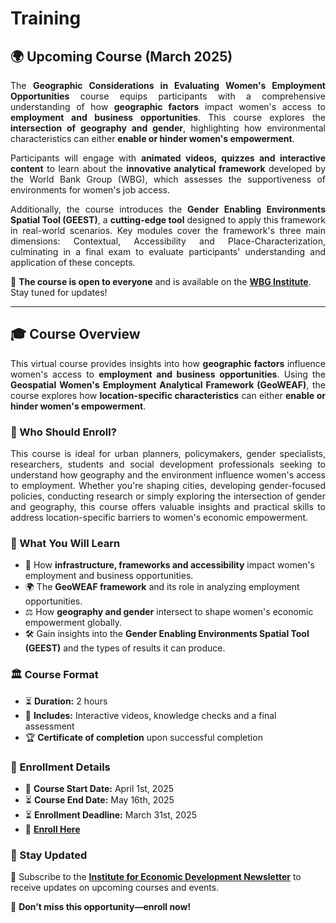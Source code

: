 # Training

## 🌍 Upcoming Course (March 2025)

<p align="justify">  
The <strong>Geographic Considerations in Evaluating Women's Employment Opportunities</strong> course equips participants with a comprehensive understanding of how <strong>geographic factors</strong> impact women's access to <strong>employment and business opportunities</strong>. This course explores the <strong>intersection of geography and gender</strong>, highlighting how environmental characteristics can either <strong>enable or hinder women's empowerment</strong>.  
</p>

<p align="justify">
Participants will engage with <strong>animated videos, quizzes and interactive content</strong> to learn about the <strong>innovative analytical framework</strong> developed by the World Bank Group (WBG), which assesses the supportiveness of environments for women's job access.
</p>

<p align="justify">
Additionally, the course introduces the <strong>Gender Enabling Environments Spatial Tool (GEEST)</strong>, a <strong>cutting-edge tool</strong> designed to apply this framework in real-world scenarios. Key modules cover the framework's three main dimensions: Contextual, Accessibility and Place-Characterization, culminating in a final exam to evaluate participants' understanding and application of these concepts. 
</p>

📢 **The course is open to everyone** and is available on the **[WBG Institute](https://wbginstitute.learnworlds.com/home)**. Stay tuned for updates!

---

## 🎓 Course Overview

<p align="justify">
This virtual course provides insights into how <strong>geographic factors</strong> influence women's access to <strong>employment and business opportunities</strong>. Using the <strong>Geospatial Women's Employment Analytical Framework (GeoWEAF)</strong>, the course explores how <strong>location-specific characteristics</strong> can either <strong>enable or hinder women's empowerment</strong>.
</p>

### 👥 Who Should Enroll?

<p align="justify">
This course is ideal for urban planners, policymakers, gender specialists, researchers, students and social development professionals seeking to understand how geography and the environment influence women's access to employment. Whether you're shaping cities, developing gender-focused policies, conducting research or simply exploring the intersection of gender and geography, this course offers valuable insights and practical skills to address location-specific barriers to women's economic empowerment.
</p>

### 🎯 What You Will Learn
- 📍 How **infrastructure, frameworks and accessibility** impact women's employment and business opportunities.  
- 🌍 The **GeoWEAF framework** and its role in analyzing employment opportunities.  
- ⚖️ How **geography and gender** intersect to shape women's economic empowerment globally.
- 🛠️ Gain insights into the **Gender Enabling Environments Spatial Tool (GEEST)** and the types of results it can produce.

### 🏛️ Course Format
- ⏳ **Duration:** 2 hours  
- 🎥 **Includes:** Interactive videos, knowledge checks and a final assessment  
- 🏆 **Certificate of completion** upon successful completion  

### 📅 Enrollment Details
- 📆 **Course Start Date:** April 1st, 2025  
- ⏳ **Course End Date:** May 16th, 2025  
- ⏳ **Enrollment Deadline:** March 31st, 2025  
- 🔗 **[Enroll Here](https://courses.wbginstitute.org/course/geospatial-data-women-employment)**  

### 📢 Stay Updated
📩 Subscribe to the **[Institute for Economic Development Newsletter](https://www.worldbank.org/en/newsletter-subscription?ifiifed=true)** to receive updates on upcoming courses and events.

🚀 **Don’t miss this opportunity—enroll now!**  
